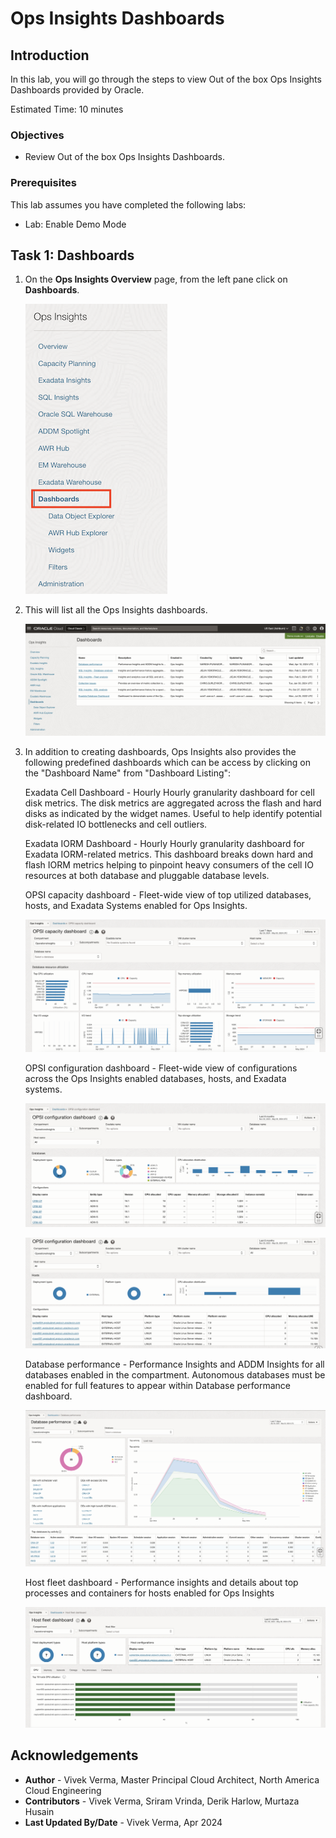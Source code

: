 # Ops Insights Dashboards

## Introduction

In this lab, you will go through the steps to view Out of the box Ops Insights Dashboards provided by Oracle.

Estimated Time: 10 minutes

### Objectives

-   Review Out of the box Ops Insights Dashboards.

### Prerequisites

This lab assumes you have completed the following labs:
* Lab: Enable Demo Mode

## Task 1: Dashboards

1.  On the **Ops Insights Overview** page, from the left pane click on **Dashboards**.

      ![Left Pane](./images/opsi-dashboards.png " ")

2.  This will list all the Ops Insights dashboards.

      ![Left Pane](./images/dashboards.png " ")

3. In addition to creating dashboards, Ops Insights also provides the following predefined dashboards which can be access by clicking on the "Dashboard Name" from "Dashboard Listing":

    Exadata Cell Dashboard - Hourly	Hourly granularity dashboard for cell disk metrics. The disk metrics are aggregated across the flash and hard disks as indicated by the widget names.
    Useful to help identify potential disk-related IO bottlenecks and cell outliers.

    Exadata IORM Dashboard - Hourly	Hourly granularity dashboard for Exadata IORM-related metrics.
    This dashboard breaks down hard and flash IORM metrics helping to pinpoint heavy consumers of the cell IO resources at both database and pluggable database levels.

    OPSI capacity dashboard	- Fleet-wide view of top utilized databases, hosts, and Exadata Systems enabled for Ops Insights.

      ![Left Pane](./images/opsi-capacity-dashboard.png " ")

    OPSI configuration dashboard - Fleet-wide view of configurations across the Ops Insights enabled databases, hosts, and Exadata systems.

      ![Left Pane](./images/opsi-config-dashboard.png " ")

      ![Left Pane](./images/opsi-config-dashboard1.png " ")

    Database performance - Performance Insights and ADDM Insights for all databases enabled in the compartment. Autonomous databases must be enabled for full features to appear within Database performance dashboard.

      ![Left Pane](./images/opsi-database-performance-dashboard.png " ")

    Host fleet dashboard - Performance insights and details about top processes and containers for hosts enabled for Ops Insights

      ![Left Pane](./images/opsi-host-fleet-dashboard.png " ")

## Acknowledgements

- **Author** - Vivek Verma, Master Principal Cloud Architect, North America Cloud Engineering
- **Contributors** - Vivek Verma, Sriram Vrinda, Derik Harlow, Murtaza Husain
- **Last Updated By/Date** - Vivek Verma, Apr 2024